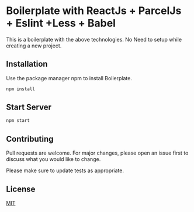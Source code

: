 # Boilerplate with ReactJs + ParcelJs + Eslint +Less + Babel

This is a boilerplate with the above technologies. No Need to setup while creating a new project.


## Installation

Use the package manager npm to install Boilerplate.

```bash
npm install 
```

## Start Server

```bash
npm start
 ```

## Contributing
Pull requests are welcome. For major changes, please open an issue first to discuss what you would like to change.

Please make sure to update tests as appropriate.

## License
[MIT](https://choosealicense.com/licenses/mit/)